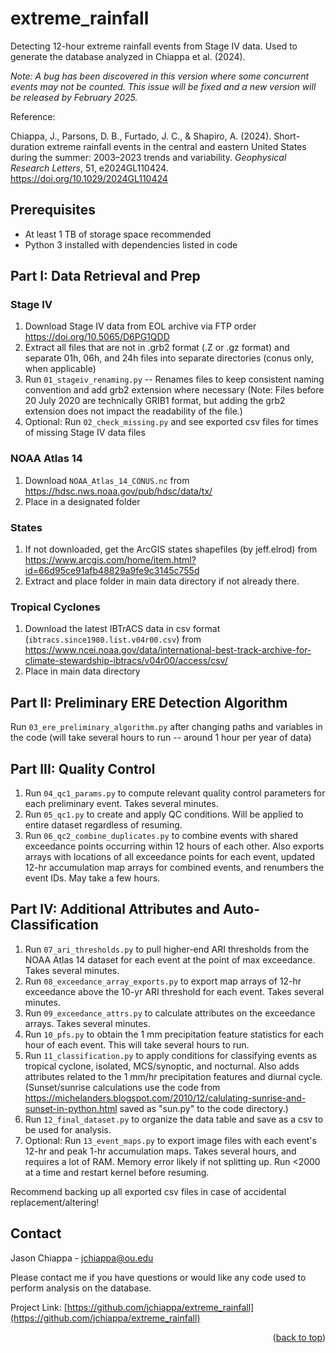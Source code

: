 # extreme_rainfall
  <p>
Detecting 12-hour extreme rainfall events from Stage IV data. Used to generate the database analyzed in Chiappa et al. (2024).

_Note: A bug has been discovered in this version where some concurrent events may not be counted. This issue will be fixed and a new version will be released by February 2025._

Reference:

Chiappa, J., Parsons, D. B., Furtado, J. C., & Shapiro, A. (2024). Short-duration extreme rainfall events in the central and eastern United States during the summer: 2003–2023 trends and variability. _Geophysical Research Letters_, 51, e2024GL110424. https://doi.org/10.1029/2024GL110424

  </p>
</div>

## Prerequisites

* At least 1 TB of storage space recommended
* Python 3 installed with dependencies listed in code


## Part I: Data Retrieval and Prep

### Stage IV

1. Download Stage IV data from EOL archive via FTP order https://doi.org/10.5065/D6PG1QDD
2. Extract all files that are not in .grb2 format (.Z or .gz format) and separate 01h, 06h, and 24h files into separate directories (conus only, when applicable)
3. Run `01_stageiv_renaming.py` -- Renames files to keep consistent naming convention and add grb2 extension where necessary (Note: Files before 20 July 2020 are technically GRIB1 format, but adding the grb2 extension does not impact the readability of the file.)
4. Optional: Run `02_check_missing.py` and see exported csv files for times of missing Stage IV data files

### NOAA Atlas 14

1. Download `NOAA_Atlas_14_CONUS.nc` from https://hdsc.nws.noaa.gov/pub/hdsc/data/tx/
2. Place in a designated folder

### States
1. If not downloaded, get the ArcGIS states shapefiles (by jeff.elrod) from https://www.arcgis.com/home/item.html?id=66d95ce91afb48829a9fe9c3145c755d
2. Extract and place folder in main data directory if not already there.

### Tropical Cyclones
1. Download the latest IBTrACS data in csv format (`ibtracs.since1980.list.v04r00.csv`) from https://www.ncei.noaa.gov/data/international-best-track-archive-for-climate-stewardship-ibtracs/v04r00/access/csv/
2. Place in main data directory


## Part II: Preliminary ERE Detection Algorithm

Run `03_ere_preliminary_algorithm.py` after changing paths and variables in the code (will take several hours to run -- around 1 hour per year of data)


## Part III: Quality Control
1. Run `04_qc1_params.py` to compute relevant quality control parameters for each preliminary event. Takes several minutes.
2. Run `05_qc1.py` to create and apply QC conditions. Will be applied to entire dataset regardless of resuming.
3. Run `06_qc2_combine_duplicates.py` to combine events with shared exceedance points occurring within 12 hours of each other. Also exports arrays with locations of all exceedance points for each event, updated 12-hr accumulation map arrays for combined events, and renumbers the event IDs. May take a few hours.


## Part IV: Additional Attributes and Auto-Classification
1. Run `07_ari_thresholds.py` to pull higher-end ARI thresholds from the NOAA Atlas 14 dataset for each event at the point of max exceedance. Takes several minutes.
2. Run `08_exceedance_array_exports.py` to export map arrays of 12-hr exceedance above the 10-yr ARI threshold for each event. Takes several minutes.
3. Run `09_exceedance_attrs.py` to calculate attributes on the exceedance arrays. Takes several minutes.
4. Run `10_pfs.py` to obtain the 1 mm precipitation feature statistics for each hour of each event. This will take several hours to run.
5. Run `11_classification.py` to apply conditions for classifying events as tropical cyclone, isolated, MCS/synoptic, and nocturnal. Also adds attributes related to the 1 mm/hr precipitation features and diurnal cycle. (Sunset/sunrise calculations use the code from https://michelanders.blogspot.com/2010/12/calulating-sunrise-and-sunset-in-python.html saved as "sun.py" to the code directory.)
6. Run `12_final_dataset.py` to organize the data table and save as a csv to be used for analysis.
7. Optional: Run `13_event_maps.py` to export image files with each event's 12-hr and peak 1-hr accumulation maps. Takes several hours, and requires a lot of RAM. Memory error likely if not splitting up. Run <2000 at a time and restart kernel before resuming.
 
Recommend backing up all exported csv files in case of accidental replacement/altering!


## Contact

Jason Chiappa - jchiappa@ou.edu

Please contact me if you have questions or would like any code used to perform analysis on the database.

Project Link: [https://github.com/jchiappa/extreme_rainfall](https://github.com/jchiappa/extreme_rainfall)

<p align="right">(<a href="#readme-top">back to top</a>)</p>
